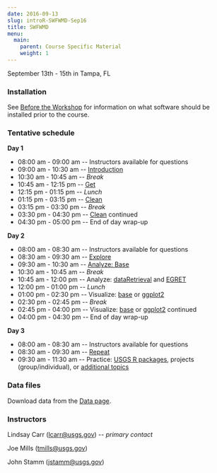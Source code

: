 ```yaml
---
date: 2016-09-13
slug: introR-SWFWMD-Sep16
title: SWFWMD
menu: 
  main:
    parent: Course Specific Material
    weight: 1
---
```

September 13th - 15th in Tampa, FL

### Installation

See [Before the Workshop](/intro-curriculum/Before) for information on what software should be installed prior to the course.

### Tentative schedule

**Day 1**

-   08:00 am - 09:00 am -- Instructors available for questions
-   09:00 am - 10:30 am -- [Introduction](/intro-curriculum/Introduction)
-   10:30 am - 10:45 am -- *Break*
-   10:45 am - 12:15 pm -- [Get](/intro-curriculum/Get)
-   12:15 pm - 01:15 pm -- *Lunch*
-   01:15 pm - 03:15 pm -- [Clean](/intro-curriculum/Clean)
-   03:15 pm - 03:30 pm -- *Break*
-   03:30 pm - 04:30 pm -- [Clean](/intro-curriculum/Clean) continued
-   04:30 pm - 05:00 pm -- End of day wrap-up

**Day 2**

-   08:00 am - 08:30 am -- Instructors available for questions
-   08:30 am - 09:30 am -- [Explore](/intro-curriculum/Explore)
-   09:30 am - 10:30 am -- [Analyze: Base](/intro-curriculum/Analyze)
-   10:30 am - 10:45 am -- *Break*
-   10:45 am - 12:00 pm -- Analyze: [dataRetrieval](https://owi.usgs.gov/R/dataRetrieval.html) and [EGRET](/intro-curriculum/AnalyzeII)
-   12:00 pm - 01:00 pm -- *Lunch*
-   01:00 pm - 02:30 pm -- Visualize: [base](/intro-curriculum/Visualize/) or [ggplot2](/intro-curriculum/ggplot2/)
-   02:30 pm - 02:45 pm -- *Break*
-   02:45 pm - 04:00 pm -- Visualize: [base](/intro-curriculum/Visualize/) or [ggplot2](/intro-curriculum/ggplot2/) continued
-   04:00 pm - 04:30 pm -- End of day wrap-up

**Day 3**

-   08:00 am - 08:30 am -- Instructors available for questions
-   08:30 am - 09:30 am -- [Repeat](/intro-curriculum/Reproduce/)
-   09:30 am - 11:30 am -- Practice: [USGS R packages](/intro-curriculum/USGS/), projects (group/individual), or [additional topics](/intro-curriculum/Additional/)

### Data files

Download data from the [Data page](/intro-curriculum/data/).

### Instructors

Lindsay Carr (<lcarr@usgs.gov>) -- *primary contact*

Joe Mills (<tmills@usgs.gov>)

John Stamm (<jstamm@usgs.gov>)
